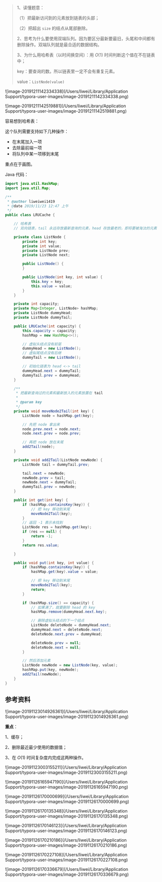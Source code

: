 > 1、读懂题意：
>
> （1）把最新访问到的元素放到链表的头部；
>
> （2）把超出 `size` 的结点从尾部删除。
>
> 2、思考为什么要使用双端队列。因为要区分最新要最旧，头尾和中间都有删除操作。双端队列就是最合适的数据结构。
>
> 3、为什么用哈希表（以时间换空间）：用 $O(1)$ 时间判断这个值在不在链表中；
>
> key：要查询的数。所以链表里一定不会有重复元素。
>
> value：`ListNode(value)`

![image-20191211142334338](/Users/liwei/Library/Application Support/typora-user-images/image-20191211142334338.png)

![image-20191211142519881](/Users/liwei/Library/Application Support/typora-user-images/image-20191211142519881.png)

容易想到哈希表：

这个队列需要支持如下几种操作：

- 在末尾加入一项
- 去除最前端一项
- 将队列中某一项移到末尾

重点在于画图。

Java 代码：

```java
import java.util.HashMap;
import java.util.Map;

/**
 * @author liweiwei1419
 * @date 2019/11/23 12:47 上午
 */
public class LRUCache {

    // 哈希表
    // 双向链表，tail 永远存放最新查询的元素，head 存放最老的，即将要被淘汰的元素

    private class ListNode {
        private int key;
        private int value;
        private ListNode prev;
        private ListNode next;

        public ListNode() {
        }

        public ListNode(int key, int value) {
            this.key = key;
            this.value = value;
        }
    }

    private int capacity;
    private Map<Integer, ListNode> hashMap;
    private ListNode dummyHead;
    private ListNode dummyTail;

    public LRUCache(int capacity) {
        this.capacity = capacity;
        hashMap = new HashMap<>();

        // 虚拟头结点没有前驱
        dummyHead = new ListNode();
        // 虚拟尾结点没有后继
        dummyTail = new ListNode();

        // 初始化链表为 head <-> tail
        dummyHead.next = dummyTail;
        dummyTail.prev = dummyHead;
    }

    /**
     * 把最新查询过的元素和最新放入的元素放置在 tail
     *
     * @param key
     */
    private void moveNode2Tail(int key) {
        ListNode node = hashMap.get(key);

        // 先把 node 拿出来
        node.prev.next = node.next;
        node.next.prev = node.prev;

        // 再把 node 放在末尾
        add2Tail(node);
    }

    private void add2Tail(ListNode newNode) {
        ListNode tail = dummyTail.prev;

        tail.next = newNode;
        newNode.prev = tail;
        newNode.next = dummyTail;
        dummyTail.prev = newNode;
    }

    public int get(int key) {
        if (hashMap.containsKey(key)) {
            // 把 key 移动到末尾
            moveNode2Tail(key);
        }
        // 返回 -1 表示未找到
        ListNode res = hashMap.get(key);
        if (res == null) {
            return -1;
        }
        return res.value;

    }

    public void put(int key, int value) {
        if (hashMap.containsKey(key)) {
            hashMap.get(key).value = value;

            // 把 key 移动到末尾
            moveNode2Tail(key);
            return;
        }

        if (hashMap.size() == capacity) {
            // 如果满了，就要删除 head 的 key
            hashMap.remove(dummyHead.next.key);

            // 删除虚拟头结点的下一个结点
            ListNode deleteNode = dummyHead.next;
            dummyHead.next = deleteNode.next;
            deleteNode.next.prev = dummyHead;

            deleteNode.prev = null;
            deleteNode.next = null;
        }

        // 然后添加元素
        ListNode newNode = new ListNode(key, value);
        hashMap.put(key, newNode);
        add2Tail(newNode);
    }
}
```

## 参考资料

![image-20191123014926361](/Users/liwei/Library/Application Support/typora-user-images/image-20191123014926361.png)

**重点**：

1、缓存；

2、删除最近最少使用的数据值；

3、在 $O(1)$ 时间复杂度内完成这两种操作。

![image-20191123003155211](/Users/liwei/Library/Application Support/typora-user-images/image-20191123003155211.png)







![image-20191126165947190](/Users/liwei/Library/Application Support/typora-user-images/image-20191126165947190.png)

![image-20191126170000699](/Users/liwei/Library/Application Support/typora-user-images/image-20191126170000699.png)

![image-20191126170135348](/Users/liwei/Library/Application Support/typora-user-images/image-20191126170135348.png)

![image-20191126170146123](/Users/liwei/Library/Application Support/typora-user-images/image-20191126170146123.png)

![image-20191126170210186](/Users/liwei/Library/Application Support/typora-user-images/image-20191126170210186.png)

![image-20191126170227108](/Users/liwei/Library/Application Support/typora-user-images/image-20191126170227108.png)



![image-20191126170336679](/Users/liwei/Library/Application Support/typora-user-images/image-20191126170336679.png)